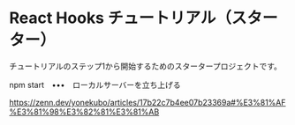 # React Hooks チュートリアル（スターター）
チュートリアルのステップ1から開始するためのスタータープロジェクトです。

npm start　•••　ローカルサーバーを立ち上げる


https://zenn.dev/yonekubo/articles/17b22c7b4ee07b23369a#%E3%81%AF%E3%81%98%E3%82%81%E3%81%AB
